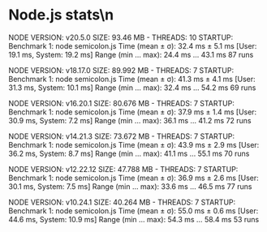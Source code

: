 # Node.js stats\n
NODE VERSION: v20.5.0
SIZE: 93.46 MB - THREADS: 10
STARTUP: Benchmark 1: node semicolon.js
  Time (mean ± σ):      32.4 ms ±   5.1 ms    [User: 19.1 ms, System: 19.2 ms]
  Range (min … max):    24.4 ms …  43.1 ms    87 runs
 
NODE VERSION: v18.17.0
SIZE: 89.992 MB - THREADS: 7
STARTUP: Benchmark 1: node semicolon.js
  Time (mean ± σ):      41.3 ms ±   4.1 ms    [User: 31.3 ms, System: 10.1 ms]
  Range (min … max):    32.4 ms …  54.2 ms    69 runs
 
NODE VERSION: v16.20.1
SIZE: 80.676 MB - THREADS: 7
STARTUP: Benchmark 1: node semicolon.js
  Time (mean ± σ):      37.9 ms ±   1.4 ms    [User: 30.9 ms, System: 7.2 ms]
  Range (min … max):    36.1 ms …  41.2 ms    72 runs
 
NODE VERSION: v14.21.3
SIZE: 73.672 MB - THREADS: 7
STARTUP: Benchmark 1: node semicolon.js
  Time (mean ± σ):      43.9 ms ±   2.9 ms    [User: 36.2 ms, System: 8.7 ms]
  Range (min … max):    41.1 ms …  55.1 ms    70 runs
 
NODE VERSION: v12.22.12
SIZE: 47.788 MB - THREADS: 7
STARTUP: Benchmark 1: node semicolon.js
  Time (mean ± σ):      36.9 ms ±   2.6 ms    [User: 30.1 ms, System: 7.5 ms]
  Range (min … max):    33.6 ms …  46.5 ms    77 runs
 
NODE VERSION: v10.24.1
SIZE: 40.264 MB - THREADS: 7
STARTUP: Benchmark 1: node semicolon.js
  Time (mean ± σ):      55.0 ms ±   0.6 ms    [User: 44.6 ms, System: 10.9 ms]
  Range (min … max):    54.3 ms …  58.4 ms    53 runs
 
